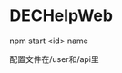<!--
 * @Description: 
 * @Version: 2.0
 * @Autor: mayako
 * @Date: 2020-04-30 20:09:26
 * @LastEditors: mayako
 * @LastEditTime: 2021-08-25 14:58:12
-->
# DECHelpWeb

npm start \<id\> name

配置文件在/user和/api里

